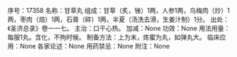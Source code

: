 序号：17358
名称：甘草丸
组成：甘草（炙，锉）1两，人参1两，乌梅肉（炒）1两，枣肉（焙）1两，石膏（碎）1两，半夏（汤洗去滑，生姜汁制）1分。
出处：《圣济总录》卷一一七。
主治：口干心热。
加减：None
功效：None
用法用量：每服1丸。含化，不拘时候。
制备方法：上为末，炼蜜为丸，如弹丸大。
临床应用：None
各家论述：None
用药禁忌：None
附注：None
